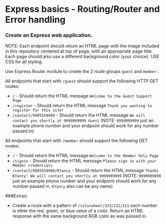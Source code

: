 # Express basics - Routing/Router and Error handling

### Create an Express web application. 

NOTE: Each endpoint should return an HTML page with the image included in this repository centered at top of page, with an appropriate page title. Each page should also use a different background color (your choice). USE CSS for all styling.
 
Use Express Router module to create the 2 route groups ```guest``` and ```member``` :

All endpoints that start with ```/guest``` should support the following HTTP GET routes:

* ```/``` - Should return the HTML message ```Welcome to the Guest Support Page```
* ```/register``` - Should return the HTML message ```Thank you wanting to register for this site!``` 
* ```/contact/9995559999``` - Should return the HTML message ```We will contact you shortly at 9999999999 Guest``` (NOTE: ```9999999999``` just an example phone number and your endpoint should work for any number passed in)


All endpoints that start with ```/member``` should support the following GET routes:

* ```/``` - Should return the HTML message ```Welcome to the Member Only Page```
* ```/signin``` - Should return the HTML message ```Please sign in with your Member credentials``` 
* ```/contact/9995559999/KYancy``` - Should return the HTML message ```Thanks KYancy! We will contact you shortly at 9999999999``` (NOTE: ```9999999999``` just an example phone number and your endpoint should work for any number passed in. ```KYancy``` also can be any name)

###Extras:

* Create a route with a pattern of ```/colorwheel/333/222/111``` each number is ether the red, green, or blue value of a color. Return an HTML response with the same background RGB color as was passed in. 








